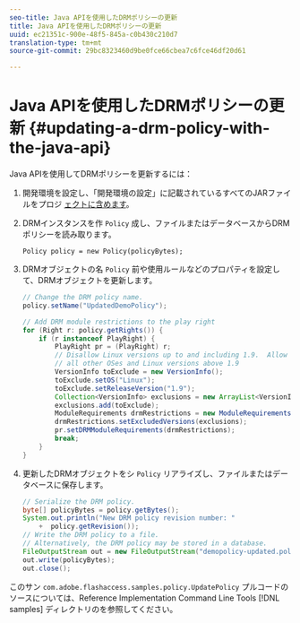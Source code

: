 ```yaml
---
seo-title: Java APIを使用したDRMポリシーの更新
title: Java APIを使用したDRMポリシーの更新
uuid: ec21351c-900e-48f5-845a-c0b430c210d7
translation-type: tm+mt
source-git-commit: 29bc8323460d9be0fce66cbea7c6fce46df20d61

---
```



# Java APIを使用したDRMポリシーの更新 {#updating-a-drm-policy-with-the-java-api}

Java APIを使用してDRMポリシーを更新するには：

1. 開発環境を設定し、「開発環境の設定」に記載されているすべてのJARファイルをプロジ [ェクトに含めます](../../protecting-content/setting-up-the-sdk/setup-dev-env.md)。
1. DRMインスタンスを作 `Policy` 成し、ファイルまたはデータベースからDRMポリシーを読み取ります。

   ```
   Policy policy = new Policy(policyBytes);
   ```

1. DRMオブジェクトの名 `Policy` 前や使用ルールなどのプロパティを設定して、DRMオブジェクトを更新します。

   ```java
   // Change the DRM policy name.  
   policy.setName("UpdatedDemoPolicy");  
   
   // Add DRM module restrictions to the play right  
   for (Right r: policy.getRights()) {  
       if (r instanceof PlayRight) {  
           PlayRight pr = (PlayRight) r;  
           // Disallow Linux versions up to and including 1.9.  Allow  
           // all other OSes and Linux versions above 1.9  
           VersionInfo toExclude = new VersionInfo();  
           toExclude.setOS("Linux");  
           toExclude.setReleaseVersion("1.9");  
           Collection<VersionInfo> exclusions = new ArrayList<VersionInfo>();  
           exclusions.add(toExclude);  
           ModuleRequirements drmRestrictions = new ModuleRequirements();  
           drmRestrictions.setExcludedVersions(exclusions);  
           pr.setDRMModuleRequirements(drmRestrictions);  
           break;  
       }  
   }
   ```

1. 更新したDRMオブジェクトをシ `Policy` リアライズし、ファイルまたはデータベースに保存します。

   ```java
   // Serialize the DRM policy.  
   byte[] policyBytes = policy.getBytes();  
   System.out.println("New DRM policy revision number: "  
       +  policy.getRevision());      
   // Write the DRM policy to a file.   
   // Alternatively, the DRM policy may be stored in a database.  
   FileOutputStream out = new FileOutputStream("demopolicy-updated.pol");  
   out.write(policyBytes);  
   out.close();
   ```

このサン `com.adobe.flashaccess.samples.policy.UpdatePolicy` プルコードのソースについては、Reference Implementation Command Line Tools [!DNL samples] ディレクトリのを参照してください。
